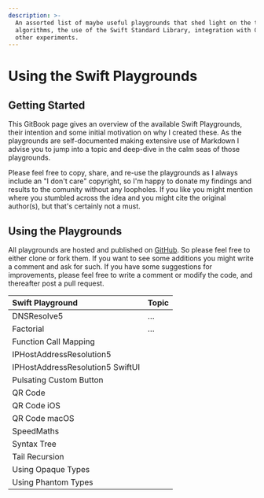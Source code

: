 ```yaml
---
description: >-
  An assorted list of maybe useful playgrounds that shed light on the theory of
  algorithms, the use of the Swift Standard Library, integration with C, and
  other experiments.
---
```


# Using the Swift Playgrounds

## Getting Started

This GitBook page gives an overview of the available Swift Playgrounds, their intention and some initial motivation on why I created these. As the playgrounds are self-documented making extensive use of Markdown I advise you to jump into a topic and deep-dive in the calm seas of those playgrounds.

Please feel free to copy, share, and re-use the playgrounds as I always include an "I don't care" copyright, so I'm happy to donate my findings and results to the comunity without any loopholes. If you like you might mention where you stumbled across the idea and you might cite the original author\(s\), but that's certainly not a must.

## Using the Playgrounds

All playgrounds are hosted and published on [GitHub](https://github.com/MatiMax/swift-playgrounds). So please feel free to either clone or fork them. If you want to see some additions you might write a comment and ask for such. If you have some suggestions for improvements, please feel free to write a comment or modify the code, and thereafter post a pull request.

| Swift Playground | Topic |
| :--- | :--- |
| DNSResolve5 | … |
| Factorial | … |
| Function Call Mapping |  |
| IPHostAddressResolution5 |  |
| IPHostAddressResolution5 SwiftUI |  |
| Pulsating Custom Button |  |
| QR Code |  |
| QR Code iOS |  |
| QR Code macOS |  |
| SpeedMaths |  |
| Syntax Tree |  |
| Tail Recursion |  |
| Using Opaque Types |  |
| Using Phantom Types |  |

